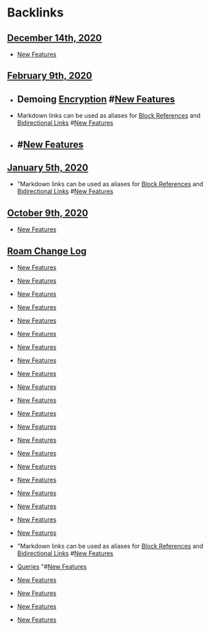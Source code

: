 
# Backlinks
## [December 14th, 2020](<December 14th, 2020.md>)
- [New Features](<New Features.md>)

## [February 9th, 2020](<February 9th, 2020.md>)
- ## Demoing [Encryption](<Encryption.md>) #[New Features](<New Features.md>)

- Markdown links can be used as aliases for [Block References](<Block References.md>) and [Bidirectional Links](<Bidirectional Links.md>) #[New Features](<New Features.md>)

- ## #[New Features](<New Features.md>)

## [January 5th, 2020](<January 5th, 2020.md>)
- "Markdown links can be used as aliases for [Block References](<Block References.md>) and [Bidirectional Links](<Bidirectional Links.md>) #[New Features](<New Features.md>)

## [October 9th, 2020](<October 9th, 2020.md>)
- [New Features](<New Features.md>)

## [Roam Change Log](<Roam Change Log.md>)
- [New Features](<New Features.md>)

- [New Features](<New Features.md>)

- [New Features](<New Features.md>)

- [New Features](<New Features.md>)

- [New Features](<New Features.md>)

- [New Features](<New Features.md>)

- [New Features](<New Features.md>)

- [New Features](<New Features.md>)

- [New Features](<New Features.md>)

- [New Features](<New Features.md>)

- [New Features](<New Features.md>)

- [New Features](<New Features.md>)

- [New Features](<New Features.md>)

- [New Features](<New Features.md>)

- [New Features](<New Features.md>)

- [New Features](<New Features.md>)

- [New Features](<New Features.md>)

- [New Features](<New Features.md>)

- [New Features](<New Features.md>)

- [New Features](<New Features.md>)

- [New Features](<New Features.md>)

- "Markdown links can be used as aliases for [Block References](<Block References.md>) and [Bidirectional Links](<Bidirectional Links.md>) #[New Features](<New Features.md>)

- [Queries](<Queries.md>) "#[New Features](<New Features.md>)

- [New Features](<New Features.md>)

- [New Features](<New Features.md>)

- [New Features](<New Features.md>)

- [New Features](<New Features.md>)

